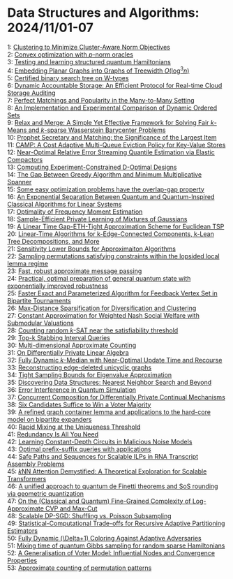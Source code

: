 # Data Structures and Algorithms: 2024/11/01-07  
1: [Clustering to Minimize Cluster-Aware Norm Objectives](https://doi.org/10.48550/arXiv.2410.24104)  
2: [Convex optimization with $p$-norm oracles](https://doi.org/10.48550/arXiv.2410.24158)  
3: [Testing and learning structured quantum Hamiltonians](https://doi.org/10.48550/arXiv.2411.00082)  
4: [Embedding Planar Graphs into Graphs of Treewidth $O(\log^{3} n)$](https://doi.org/10.48550/arXiv.2411.00216)  
5: [Certified binary search tree on W-types](https://doi.org/10.48550/arXiv.2411.00242)  
6: [Dynamic Accountable Storage: An Efficient Protocol for Real-time Cloud  Storage Auditing](https://doi.org/10.48550/arXiv.2411.00255)  
7: [Perfect Matchings and Popularity in the Many-to-Many Setting](https://doi.org/10.48550/arXiv.2411.00384)  
8: [An Implementation and Experimental Comparison of Dynamic Ordered Sets](https://doi.org/10.48550/arXiv.2411.01090)  
9: [Relax and Merge: A Simple Yet Effective Framework for Solving Fair  $k$-Means and $k$-sparse Wasserstein Barycenter Problems](https://doi.org/10.48550/arXiv.2411.01115)  
10: [Prophet Secretary and Matching: the Significance of the Largest Item](https://doi.org/10.48550/arXiv.2411.01191)  
11: [CAMP: A Cost Adaptive Multi-Queue Eviction Policy for Key-Value Stores](https://doi.org/10.48550/arXiv.2411.01246)  
12: [Near-Optimal Relative Error Streaming Quantile Estimation via Elastic  Compactors](https://doi.org/10.48550/arXiv.2411.01384)  
13: [Computing Experiment-Constrained D-Optimal Designs](https://doi.org/10.48550/arXiv.2411.01405)  
14: [The Gap Between Greedy Algorithm and Minimum Multiplicative Spanner](https://doi.org/10.48550/arXiv.2411.01486)  
15: [Some easy optimization problems have the overlap-gap property](https://doi.org/10.48550/arXiv.2411.01836)  
16: [An Exponential Separation Between Quantum and Quantum-Inspired Classical  Algorithms for Linear Systems](https://doi.org/10.48550/arXiv.2411.02087)  
17: [Optimality of Frequency Moment Estimation](https://doi.org/10.48550/arXiv.2411.02148)  
18: [Sample-Efficient Private Learning of Mixtures of Gaussians](https://doi.org/10.48550/arXiv.2411.02298)  
19: [A Linear Time Gap-ETH-Tight Approximation Scheme for Euclidean TSP](https://doi.org/10.48550/arXiv.2411.02585)  
20: [Linear-Time Algorithms for k-Edge-Connected Components, k-Lean Tree  Decompositions, and More](https://doi.org/10.48550/arXiv.2411.02658)  
21: [Sensitivity Lower Bounds for Approximaiton Algorithms](https://doi.org/10.48550/arXiv.2411.02744)  
22: [Sampling permutations satisfying constraints within the lopsided local  lemma regime](https://doi.org/10.48550/arXiv.2411.02750)  
23: [Fast, robust approximate message passing](https://doi.org/10.48550/arXiv.2411.02764)  
24: [Practical, optimal preparation of general quantum state with  exponentially improved robustness](https://doi.org/10.48550/arXiv.2411.02782)  
25: [Faster Exact and Parameterized Algorithm for Feedback Vertex Set in  Bipartite Tournaments](https://doi.org/10.48550/arXiv.2411.02821)  
26: [Max-Distance Sparsification for Diversification and Clustering](https://doi.org/10.48550/arXiv.2411.02845)  
27: [Constant Approximation for Weighted Nash Social Welfare with Submodular  Valuations](https://doi.org/10.48550/arXiv.2411.02942)  
28: [Counting random $k$-SAT near the satisfiability threshold](https://doi.org/10.48550/arXiv.2411.02980)  
29: [Top-k Stabbing Interval Queries](https://doi.org/10.48550/arXiv.2411.03037)  
30: [Multi-dimensional Approximate Counting](https://doi.org/10.48550/arXiv.2411.03071)  
31: [On Differentially Private Linear Algebra](https://doi.org/10.48550/arXiv.2411.03087)  
32: [Fully Dynamic $k$-Median with Near-Optimal Update Time and Recourse](https://doi.org/10.48550/arXiv.2411.03121)  
33: [Reconstructing edge-deleted unicyclic graphs](https://doi.org/10.48550/arXiv.2411.03133)  
34: [Tight Sampling Bounds for Eigenvalue Approximation](https://doi.org/10.48550/arXiv.2411.03227)  
35: [Discovering Data Structures: Nearest Neighbor Search and Beyond](https://doi.org/10.48550/arXiv.2411.03253)  
36: [Error Interference in Quantum Simulation](https://doi.org/10.48550/arXiv.2411.03255)  
37: [Concurrent Composition for Differentially Private Continual Mechanisms](https://doi.org/10.48550/arXiv.2411.03299)  
38: [Six Candidates Suffice to Win a Voter Majority](https://doi.org/10.48550/arXiv.2411.03390)  
39: [A refined graph container lemma and applications to the hard-core model  on bipartite expanders](https://doi.org/10.48550/arXiv.2411.03393)  
40: [Rapid Mixing at the Uniqueness Threshold](https://doi.org/10.48550/arXiv.2411.03413)  
41: [Redundancy Is All You Need](https://doi.org/10.48550/arXiv.2411.03451)  
42: [Learning Constant-Depth Circuits in Malicious Noise Models](https://doi.org/10.48550/arXiv.2411.03570)  
43: [Optimal prefix-suffix queries with applications](https://doi.org/10.48550/arXiv.2411.03784)  
44: [Safe Paths and Sequences for Scalable ILPs in RNA Transcript Assembly  Problems](https://doi.org/10.48550/arXiv.2411.03871)  
45: [$k$NN Attention Demystified: A Theoretical Exploration for Scalable  Transformers](https://doi.org/10.48550/arXiv.2411.04013)  
46: [A unified approach to quantum de Finetti theorems and SoS rounding via  geometric quantization](https://doi.org/10.48550/arXiv.2411.04057)  
47: [On the (Classical and Quantum) Fine-Grained Complexity of  Log-Approximate CVP and Max-Cut](https://doi.org/10.48550/arXiv.2411.04124)  
48: [Scalable DP-SGD: Shuffling vs. Poisson Subsampling](https://doi.org/10.48550/arXiv.2411.04205)  
49: [Statistical-Computational Trade-offs for Recursive Adaptive Partitioning  Estimators](https://doi.org/10.48550/arXiv.2411.04394)  
50: [Fully Dynamic (\Delta+1) Coloring Against Adaptive Adversaries](https://doi.org/10.48550/arXiv.2411.04418)  
51: [Mixing time of quantum Gibbs sampling for random sparse Hamiltonians](https://doi.org/10.48550/arXiv.2411.04454)  
52: [A Generalisation of Voter Model: Influential Nodes and Convergence  Properties](https://doi.org/10.48550/arXiv.2411.04564)  
53: [Approximate counting of permutation patterns](https://doi.org/10.48550/arXiv.2411.04718)  